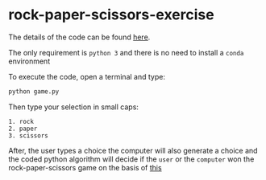 # rock-paper-scissors-exercise The details of the code can be found [here](https://github.com/lcqsigi/rock-paper-scissors-exercise/blob/main/game.py).The only requirement is `python 3` and there is no need to install a `conda`environmentTo execute the code, open a terminal and type:```shpython game.py```Then type your selection in small caps:    1. rock    2. paper    3. scissorsAfter, the user types a choice the computer will also generate a choice and thecoded python algorithm will decide if the `user` or the `computer` won the rock-paper-scissors game on the basis of [this](https://en.wikipedia.org/wiki/Rock_paper_scissors)